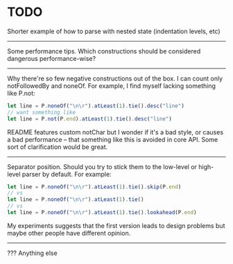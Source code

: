 # TODO

Shorter example of how to parse with nested state (indentation levels, etc)

***

Some performance tips. Which constructions should be considered dangerous performance-wise?

***

Why there're so few negative constructions out of the box. I can count only notFollowedBy and noneOf. For example, I find myself lacking something like P.not:

```js
let line = P.noneOf("\n\r").atLeast(1).tie().desc("line")
// want something like
let line = P.not(P.end).atLeast(1).tie().desc("line")
```

README features custom notChar but I wonder if it's a bad style, or causes a bad performance – that something like this is avoided in core API. Some sort of clarification would be great.

***

Separator position. Should you try to stick them to the low-level or high-level parser by default.
For example:

```js
let line = P.noneOf("\n\r").atLeast(1).tie().skip(P.end)
// vs
let line = P.noneOf("\n\r").atLeast(1).tie()
// vs
let line = P.noneOf("\n\r").atLeast(1).tie().lookahead(P.end)
```

My experiments suggests that the first version leads to design problems but maybe other people have different opinion.

***

??? Anything else

